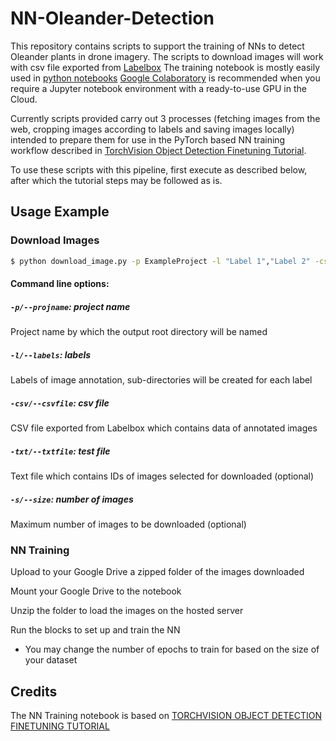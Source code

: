 # NN-Oleander-Detection
This repository contains scripts to support the training of NNs to detect Oleander plants in drone imagery.
The scripts to download images will work with csv file exported from [Labelbox](https://labelbox.com/)
The training notebook is mostly easily used in [python notebooks](https://nbviewer.jupyter.org/github/jupyter/notebook/blob/master/docs/source/examples/Notebook/What%20is%20the%20Jupyter%20Notebook.ipynb#)
[Google Colaboratory](https://colab.research.google.com/notebooks/intro.ipynb) is recommended when you require a Jupyter notebook environment with a ready-to-use GPU in the Cloud.

Currently scripts provided carry out 3 processes (fetching images from the web, cropping images according to labels and saving images locally) intended to prepare them for use in the PyTorch based NN training workflow described in [TorchVision Object Detection Finetuning Tutorial](https://pytorch.org/tutorials/intermediate/torchvision_tutorial.html).

To use these scripts with this pipeline, first execute as described below, after which the tutorial steps may be followed as is.
## Usage Example
### Download Images
```sh
$ python download_image.py -p ExampleProject -l "Label 1","Label 2" -csv Example.csv -txt Example.txt -s 1
```
#### Command line options:
##### `-p/--projname`: project name
Project name by which the output root directory will be named
##### `-l/--labels`: labels
Labels of image annotation, sub-directories will be created for each label
##### `-csv/--csvfile`: csv file
CSV file exported from Labelbox which contains data of annotated images
##### `-txt/--txtfile`: test file
Text file which contains IDs of images selected for downloaded (optional)
##### `-s/--size`: number of images
Maximum number of images to be downloaded (optional)

### NN Training
Upload to your Google Drive a zipped folder of the images downloaded

Mount your Google Drive to the notebook

Unzip the folder to load the images on the hosted server

Run the blocks to set up and train the NN
  * You may change the number of epochs to train for based on the size of your dataset
## Credits
The NN Training notebook is based on [TORCHVISION OBJECT DETECTION FINETUNING TUTORIAL](https://pytorch.org/tutorials/intermediate/torchvision_tutorial.html)
